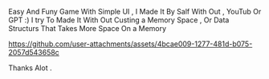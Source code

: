 Easy And Funy Game With Simple UI , I Made It By Salf With Out , YouTub Or GPT :) 
I try To Made It With Out Custing a Memory Space ,
Or  Data Structurs That Takes More Space On a Memory 



https://github.com/user-attachments/assets/4bcae009-1277-481d-b075-2057d543658c



Thanks Alot .
